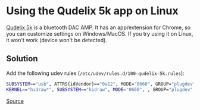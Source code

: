 # Using the Qudelix 5k app on Linux

[Qudelix 5k](https://www.qudelix.com/products/qudelix-5k) is a bluetooth DAC AMP. It has an app/extension for Chrome, so you can customize settings on Windows/MacOS. If you try using it on Linux, it won't work (device won't be detected).

## Solution

Add the following udev rules (`/etc/udev/rules.d/100-qudelix-5k.rules`):

```sh
SUBSYSTEM=="usb", ATTRS{idVendor}=="0a12", MODE="0660", GROUP="plugdev", TAG+="uaccess"
KERNEL=="hidraw*", SUBSYSTEM=="hidraw", MODE="0660", , GROUP="plugdev", TAG+="uaccess", TAG+="udev-acl"
```

[Source](https://gist.github.com/lightrush/1cc8a8c53271146a5601f60256867bb8)